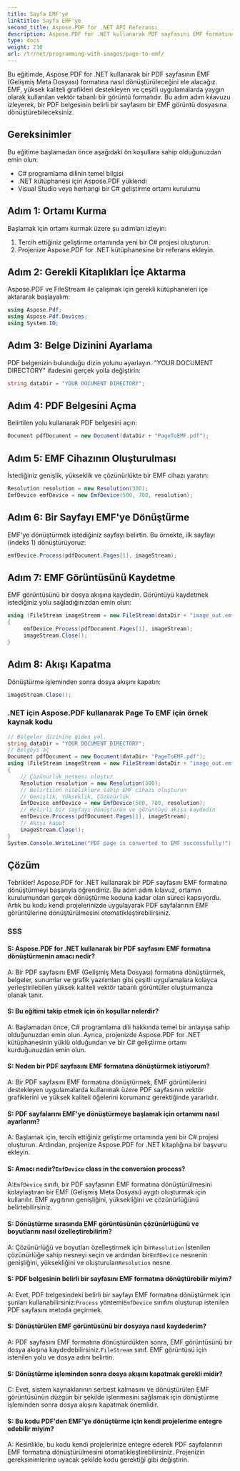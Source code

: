 ```yaml
---
title: Sayfa EMF'ye
linktitle: Sayfa EMF'ye
second_title: Aspose.PDF for .NET API Referansı
description: Aspose.PDF for .NET kullanarak PDF sayfasını EMF formatına dönüştürmeye yönelik adım adım kılavuz.
type: docs
weight: 210
url: /tr/net/programming-with-images/page-to-emf/
---
```

Bu eğitimde, Aspose.PDF for .NET kullanarak bir PDF sayfasının EMF (Gelişmiş Meta Dosyası) formatına nasıl dönüştürüleceğini ele alacağız. EMF, yüksek kaliteli grafikleri destekleyen ve çeşitli uygulamalarda yaygın olarak kullanılan vektör tabanlı bir görüntü formatıdır. Bu adım adım kılavuzu izleyerek, bir PDF belgesinin belirli bir sayfasını bir EMF görüntü dosyasına dönüştürebileceksiniz.

## Gereksinimler
Bu eğitime başlamadan önce aşağıdaki ön koşullara sahip olduğunuzdan emin olun:
- C# programlama dilinin temel bilgisi
- .NET kütüphanesi için Aspose.PDF yüklendi
- Visual Studio veya herhangi bir C# geliştirme ortamı kurulumu

## Adım 1: Ortamı Kurma
Başlamak için ortamı kurmak üzere şu adımları izleyin:
1. Tercih ettiğiniz geliştirme ortamında yeni bir C# projesi oluşturun.
2. Projenize Aspose.PDF for .NET kütüphanesine bir referans ekleyin.

## Adım 2: Gerekli Kitaplıkları İçe Aktarma
Aspose.PDF ve FileStream ile çalışmak için gerekli kütüphaneleri içe aktararak başlayalım:

```csharp
using Aspose.Pdf;
using Aspose.Pdf.Devices;
using System.IO;
```

## Adım 3: Belge Dizinini Ayarlama
PDF belgenizin bulunduğu dizin yolunu ayarlayın. "YOUR DOCUMENT DIRECTORY" ifadesini gerçek yolla değiştirin:

```csharp
string dataDir = "YOUR DOCUMENT DIRECTORY";
```

## Adım 4: PDF Belgesini Açma
Belirtilen yolu kullanarak PDF belgesini açın:

```csharp
Document pdfDocument = new Document(dataDir + "PageToEMF.pdf");
```

## Adım 5: EMF Cihazının Oluşturulması
İstediğiniz genişlik, yükseklik ve çözünürlükte bir EMF cihazı yaratın:

```csharp
Resolution resolution = new Resolution(300);
EmfDevice emfDevice = new EmfDevice(500, 700, resolution);
```

## Adım 6: Bir Sayfayı EMF'ye Dönüştürme
EMF'ye dönüştürmek istediğiniz sayfayı belirtin. Bu örnekte, ilk sayfayı (indeks 1) dönüştürüyoruz:

```csharp
emfDevice.Process(pdfDocument.Pages[1], imageStream);
```

## Adım 7: EMF Görüntüsünü Kaydetme
EMF görüntüsünü bir dosya akışına kaydedin. Görüntüyü kaydetmek istediğiniz yolu sağladığınızdan emin olun:

```csharp
using (FileStream imageStream = new FileStream(dataDir + "image_out.emf", FileMode.Create))
{
     emfDevice.Process(pdfDocument.Pages[1], imageStream);
     imageStream.Close();
}
```

## Adım 8: Akışı Kapatma
Dönüştürme işleminden sonra dosya akışını kapatın:

```csharp
imageStream.Close();
```

### .NET için Aspose.PDF kullanarak Page To EMF için örnek kaynak kodu 
```csharp
// Belgeler dizinine giden yol.
string dataDir = "YOUR DOCUMENT DIRECTORY";
// Belgeyi aç
Document pdfDocument = new Document(dataDir+ "PageToEMF.pdf");
using (FileStream imageStream = new FileStream(dataDir + "image_out.emf", FileMode.Create))
{
	// Çözünürlük nesnesi oluştur
	Resolution resolution = new Resolution(300);
	// Belirtilen niteliklere sahip EMF cihazı oluşturun
	// Genişlik, Yükseklik, Çözünürlük
	EmfDevice emfDevice = new EmfDevice(500, 700, resolution);
	// Belirli bir sayfayı dönüştürün ve görüntüyü akışa kaydedin
	emfDevice.Process(pdfDocument.Pages[1], imageStream);
	// Akışı kapat
	imageStream.Close();
}
System.Console.WriteLine("PDF page is converted to EMF successfully!");
```

## Çözüm

Tebrikler! Aspose.PDF for .NET kullanarak bir PDF sayfasını EMF formatına dönüştürmeyi başarıyla öğrendiniz. Bu adım adım kılavuz, ortamın kurulumundan gerçek dönüştürme koduna kadar olan süreci kapsıyordu. Artık bu kodu kendi projelerinizde uygulayarak PDF sayfalarının EMF görüntülerine dönüştürülmesini otomatikleştirebilirsiniz.

### SSS

#### S: Aspose.PDF for .NET kullanarak bir PDF sayfasını EMF formatına dönüştürmenin amacı nedir?

A: Bir PDF sayfasını EMF (Gelişmiş Meta Dosyası) formatına dönüştürmek, belgeler, sunumlar ve grafik yazılımları gibi çeşitli uygulamalara kolayca yerleştirilebilen yüksek kaliteli vektör tabanlı görüntüler oluşturmanıza olanak tanır.

#### S: Bu eğitimi takip etmek için ön koşullar nelerdir?

A: Başlamadan önce, C# programlama dili hakkında temel bir anlayışa sahip olduğunuzdan emin olun. Ayrıca, projenizde Aspose.PDF for .NET kütüphanesinin yüklü olduğundan ve bir C# geliştirme ortamı kurduğunuzdan emin olun.

#### S: Neden bir PDF sayfasını EMF formatına dönüştürmek istiyorum?

A: Bir PDF sayfasını EMF formatına dönüştürmek, EMF görüntülerini destekleyen uygulamalarda kullanmak üzere PDF sayfasının vektör grafiklerini ve yüksek kaliteli öğelerini korumanız gerektiğinde yararlıdır.

#### S: PDF sayfalarını EMF'ye dönüştürmeye başlamak için ortamımı nasıl ayarlarım?

A: Başlamak için, tercih ettiğiniz geliştirme ortamında yeni bir C# projesi oluşturun. Ardından, projenize Aspose.PDF for .NET kitaplığına bir başvuru ekleyin.

####  S: Amacı nedir?`EmfDevice` class in the conversion process?

 A:`EmfDevice` sınıfı, bir PDF sayfasının EMF formatına dönüştürülmesini kolaylaştıran bir EMF (Gelişmiş Meta Dosyası) aygıtı oluşturmak için kullanılır. EMF aygıtının genişliğini, yüksekliğini ve çözünürlüğünü belirtebilirsiniz.

#### S: Dönüştürme sırasında EMF görüntüsünün çözünürlüğünü ve boyutlarını nasıl özelleştirebilirim?

 A: Çözünürlüğü ve boyutları özelleştirmek için bir`Resolution` İstenilen çözünürlüğe sahip nesneyi seçin ve ardından bir`EmfDevice` nesnenin genişliğini, yüksekliğini ve oluşturulan`Resolution` nesne.

#### S: PDF belgesinin belirli bir sayfasını EMF formatına dönüştürebilir miyim?

A: Evet, PDF belgesindeki belirli bir sayfayı EMF formatına dönüştürmek için şunları kullanabilirsiniz:`Process` yöntemi`EmfDevice` sınıfını oluşturup istenilen PDF sayfasını metoda geçirmek.

#### S: Dönüştürülen EMF görüntüsünü bir dosyaya nasıl kaydederim?

 A: PDF sayfasını EMF formatına dönüştürdükten sonra, EMF görüntüsünü bir dosya akışına kaydedebilirsiniz.`FileStream` sınıf. EMF görüntüsü için istenilen yolu ve dosya adını belirtin.

#### S: Dönüştürme işleminden sonra dosya akışını kapatmak gerekli midir?

C: Evet, sistem kaynaklarının serbest kalmasını ve dönüştürülen EMF görüntüsünün düzgün bir şekilde işlenmesini sağlamak için dönüştürme işleminden sonra dosya akışını kapatmak önemlidir.

#### S: Bu kodu PDF'den EMF'ye dönüştürme için kendi projelerime entegre edebilir miyim?

A: Kesinlikle, bu kodu kendi projelerinize entegre ederek PDF sayfalarının EMF formatına dönüştürülmesini otomatikleştirebilirsiniz. Projenizin gereksinimlerine uyacak şekilde kodu gerektiği gibi değiştirin.
